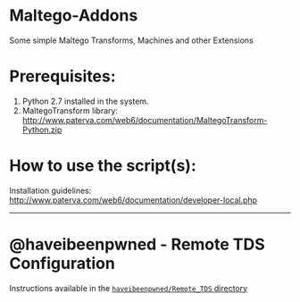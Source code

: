Maltego-Addons
==================

Some simple Maltego Transforms, Machines and other Extensions


Prerequisites:
==============

1. Python 2.7 installed in the system.
2. MaltegoTransform library: http://www.paterva.com/web6/documentation/MaltegoTransform-Python.zip

   
How to use the script(s):
======================

Installation guidelines: http://www.paterva.com/web6/documentation/developer-local.php
***
# @haveibeenpwned - Remote TDS Configuration

Instructions available in the [`haveibeenpwned/Remote_TDS` directory](https://github.com/SudhanshuC/Maltego-Transforms/blob/master/haveibeenpwned/Remote_TDS/README.md)
